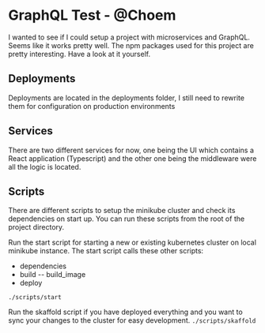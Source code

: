 # GraphQL Test - @Choem

I wanted to see if I could setup a project with microservices and GraphQL.
Seems like it works pretty well. The npm packages used for this project are pretty interesting.
Have a look at it yourself.

## Deployments

Deployments are located in the deployments folder, I still need to rewrite them for configuration on production environments

## Services

There are two different services for now, one being the UI which contains a React application (Typescript) and the other one being the middleware were all the logic is located.

## Scripts

There are different scripts to setup the minikube cluster and check its dependencies on start up.
You can run these scripts from the root of the project directory.

Run the start script for starting a new or existing kubernetes cluster on local minikube instance.
The start script calls these other scripts:
- dependencies
- build
-- build_image
- deploy

`./scripts/start`

Run the skaffold script if you have deployed everything and you want to sync your changes to the cluster for easy development.
`./scripts/skaffold`